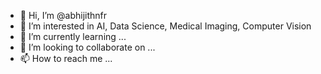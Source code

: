 - 👋 Hi, I’m @abhijithnfr
- 👀 I’m interested in AI, Data Science, Medical Imaging, Computer Vision
- 🌱 I’m currently learning ...
- 💞️ I’m looking to collaborate on ...
- 📫 How to reach me ...

<!---
abhijithnfr/abhijithnfr is a ✨ special ✨ repository because its `README.md` (this file) appears on your GitHub profile.
You can click the Preview link to take a look at your changes.
--->
